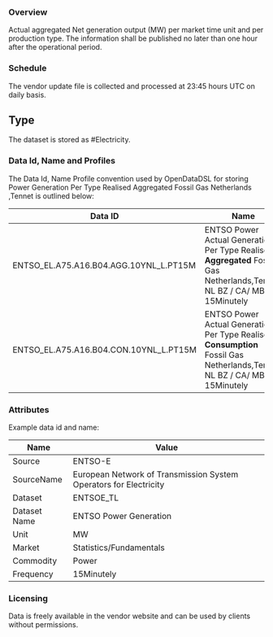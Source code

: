 ### Overview

Actual aggregated Net generation output (MW) per market time unit and per production type. The information shall be published no later than one hour after the operational period.

### Schedule

The vendor update file is collected and processed at 23:45 hours UTC on daily basis.

## Type

The dataset is stored as #Electricity.

### Data Id, Name and Profiles

The Data Id, Name Profile convention used by OpenDataDSL for storing Power Generation Per Type Realised Aggregated Fossil Gas Netherlands ,Tennet is outlined below:

|**Data ID**|**Name**|**Profile**|**Frequency**|**Unit**|
|-|-|-|-|-|
|ENTSO_EL.A75.A16.B04.AGG.10YNL_L.PT15M|ENTSO Power Actual Generation Per Type Realised **Aggregated** Fossil Gas Netherlands,TenneT NL BZ / CA/ MBA 15Minutely|VOL|15Minutely|MW|
|ENTSO_EL.A75.A16.B04.CON.10YNL_L.PT15M|ENTSO Power Actual Generation Per Type Realised **Consumption** Fossil Gas Netherlands,TenneT NL BZ / CA/ MBA 15Minutely|VOL|15Minutely|MW|

### Attributes

Example data id and name:

|Name|Value|
|-|-|
|Source|ENTSO-E|
|SourceName|European Network of Transmission System Operators for Electricity|
|Dataset|ENTSOE_TL|
|Dataset Name|ENTSO Power Generation|
|Unit|MW|
|Market|Statistics/Fundamentals|
|Commodity|Power|
|Frequency|15Minutely|

### Licensing

Data is freely available in the vendor website and can be used by clients without permissions.

